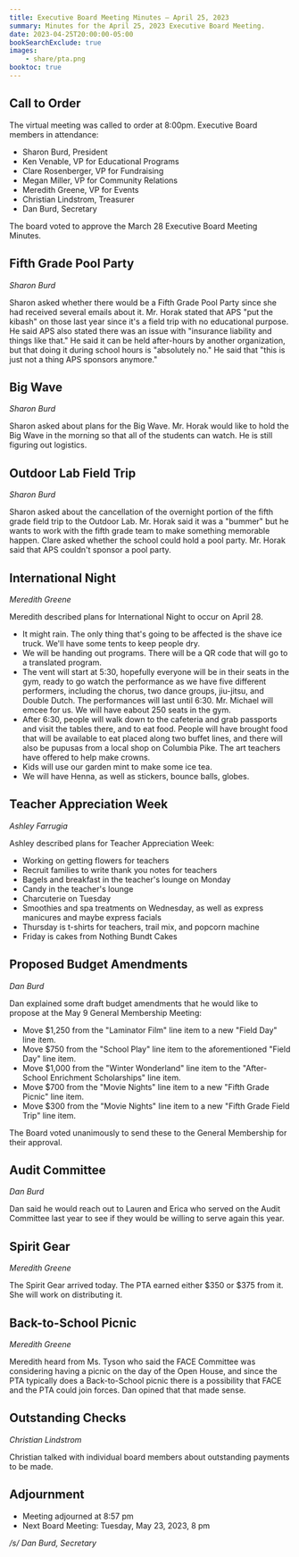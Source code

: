 ```yaml
---
title: Executive Board Meeting Minutes — April 25, 2023
summary: Minutes for the April 25, 2023 Executive Board Meeting.
date: 2023-04-25T20:00:00-05:00
bookSearchExclude: true
images:
    - share/pta.png
booktoc: true
---
```


## Call to Order

The virtual meeting was called to order at 8:00pm. Executive Board members in attendance:
- Sharon Burd, President
- Ken Venable, VP for Educational Programs
- Clare Rosenberger, VP for Fundraising
- Megan Miller, VP for Community Relations
- Meredith Greene, VP for Events
- Christian Lindstrom, Treasurer
- Dan Burd, Secretary

The board voted to approve the March 28 Executive Board Meeting Minutes.

## Fifth Grade Pool Party
*Sharon Burd*

Sharon asked whether there would be a Fifth Grade Pool Party since she had received several emails about it. Mr. Horak stated that APS "put the kibash" on those last year since it's a field trip with no educational purpose. He said APS also stated there was an issue with "insurance liability and things like that." He said it can be held after-hours by another organization, but that doing it during school hours is "absolutely no." He said that "this is just not a thing APS sponsors anymore."

## Big Wave
*Sharon Burd*

Sharon asked about plans for the Big Wave. Mr. Horak would like to hold the Big Wave in the morning so that all of the students can watch. He is still figuring out logistics.

## Outdoor Lab Field Trip
*Sharon Burd*

Sharon asked about the cancellation of the overnight portion of the fifth grade field trip to the Outdoor Lab. Mr. Horak said it was a "bummer" but he wants to work with the fifth grade team to make something memorable happen. Clare asked whether the school could hold a pool party. Mr. Horak said that APS couldn't sponsor a pool party.

## International Night
*Meredith Greene*

Meredith described plans for International Night to occur on April 28.

- It might rain. The only thing that's going to be affected is the shave ice truck. We'll have some tents to keep people dry.
- We will be handing out programs. There will be a QR code that will go to a translated program.
- The vent will start at 5:30, hopefully everyone will be in their seats in the gym, ready to go watch the performance as we have five different performers, including the chorus, two dance groups, jiu-jitsu, and Double Dutch. The performances will last until 6:30. Mr. Michael will emcee for us. We will have eabout 250 seats in the gym.
- After 6:30, people will walk down to the cafeteria and grab passports and visit the tables there, and to eat food. People will have brought food that will be available to eat placed along two buffet lines, and there will also be pupusas from a local shop on Columbia Pike. The art teachers have offered to help make crowns.
- Kids will use our garden mint to make some ice tea.
- We will have Henna, as well as stickers, bounce balls, globes.

## Teacher Appreciation Week
*Ashley Farrugia*

Ashley described plans for Teacher Appreciation Week:

- Working on getting flowers for teachers
- Recruit families to write thank you notes for teachers
- Bagels and breakfast in the teacher's lounge on Monday
- Candy in the teacher's lounge
- Charcuterie on Tuesday
- Smoothies and spa treatments on Wednesday, as well as express manicures and maybe express facials
- Thursday is t-shirts for teachers, trail mix, and popcorn machine
- Friday is cakes from Nothing Bundt Cakes

## Proposed Budget Amendments
*Dan Burd*

Dan explained some draft budget amendments that he would like to propose at the May 9 General Membership Meeting:

- Move $1,250 from the "Laminator Film" line item to a new "Field Day" line item.
- Move $750 from the "School Play" line item to the aforementioned "Field Day" line item.
- Move $1,000 from the "Winter Wonderland" line item to the "After-School Enrichment Scholarships" line item.
- Move $700 from the "Movie Nights" line item to a new "Fifth Grade Picnic" line item.
- Move $300 from the "Movie Nights" line item to a new "Fifth Grade Field Trip" line item.

The Board voted unanimously to send these to the General Membership for their approval.

## Audit Committee
*Dan Burd*

Dan said he would reach out to Lauren and Erica who served on the Audit Committee last year to see if they would be willing to serve again this year.

## Spirit Gear
*Meredith Greene*

The Spirit Gear arrived today. The PTA earned either $350 or $375 from it. She will work on distributing it.

## Back-to-School Picnic
*Meredith Greene*

Meredith heard from Ms. Tyson who said the FACE Committee was considering having a picnic on the day of the Open House, and since the PTA typically does a Back-to-School picnic there is a possibility that FACE and the PTA could join forces. Dan opined that that made sense.

## Outstanding Checks
*Christian Lindstrom*

Christian talked with individual board members about outstanding payments to be made.

## Adjournment

- Meeting adjourned at 8:57 pm
- Next Board Meeting: Tuesday, May 23, 2023, 8 pm

*/s/ Dan Burd, Secretary*